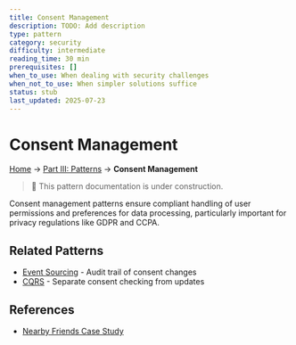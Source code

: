 ```yaml
---
title: Consent Management
description: TODO: Add description
type: pattern
category: security
difficulty: intermediate
reading_time: 30 min
prerequisites: []
when_to_use: When dealing with security challenges
when_not_to_use: When simpler solutions suffice
status: stub
last_updated: 2025-07-23
---
```

# Consent Management


<!-- Navigation -->
[Home](../introduction/index.md) → [Part III: Patterns](index.md) → **Consent Management**

> 🚧 This pattern documentation is under construction.

Consent management patterns ensure compliant handling of user permissions and preferences for data processing, particularly important for privacy regulations like GDPR and CCPA.

## Related Patterns
- [Event Sourcing](../patterns/event-sourcing.md) - Audit trail of consent changes
- [CQRS](../patterns/cqrs.md) - Separate consent checking from updates

## References
- [Nearby Friends Case Study](../case-studies/nearby-friends.md)